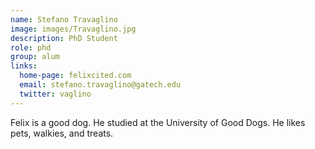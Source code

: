 ```yaml
---
name: Stefano Travaglino
image: images/Travaglino.jpg
description: PhD Student
role: phd
group: alum
links:
  home-page: felixcited.com
  email: stefano.travaglino@gatech.edu
  twitter: vaglino
---
```


Felix is a good dog.
He studied at the University of Good Dogs.
He likes pets, walkies, and treats.
